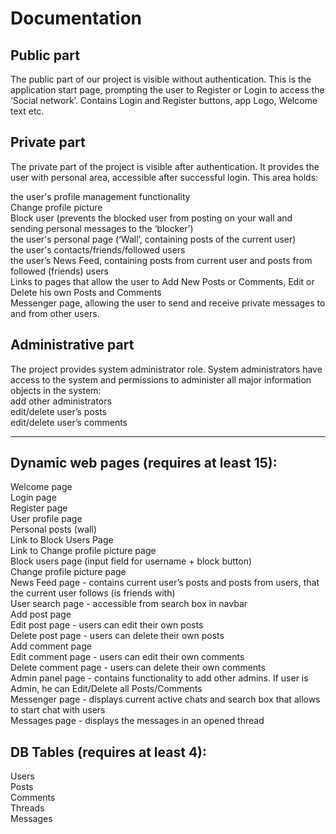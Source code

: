# Documentation

## Public part

The public part of our project is visible without authentication. This is the application start page, prompting the user to Register or Login to access the ‘Social network’. Contains Login and Register buttons, app Logo, Welcome text etc.

## Private part

The private part of the project is visible after authentication. It provides the user with personal area, accessible after successful login. This area holds: 

the user's profile management functionality   
Change profile picture   
Block user (prevents the blocked user from posting on your wall and sending personal messages to the ‘blocker’)  
the user's personal page (‘Wall’, containing posts of the current user)  
the user's contacts/friends/followed users  
the user’s News Feed, containing posts from current user and posts from followed (friends) users  
Links to pages that allow the user to Add New Posts or Comments, Edit or Delete his own Posts and Comments  
Messenger page, allowing the user to send and receive private messages to and from other users.  

## Administrative part

The project provides system administrator role. System administrators have access to the system and permissions to administer all major information objects in the system:  
add other administrators  
edit/delete user’s posts  
edit/delete user’s comments  

---

## Dynamic web pages (requires at least 15):

Welcome page  
Login page  
Register page  
User profile page  
Personal posts (wall)  
Link to Block Users Page   
Link to Change profile picture page  
Block users page (input field for username + block button)  
Change profile picture page  
News Feed page - contains current user’s posts and posts from users, that the current user follows (is friends with)  
User search page - accessible from search box in navbar  
Add post page  
Edit post page - users can edit their own posts  
Delete post page - users can delete their own posts  
Add comment page  
Edit comment page - users can edit their own comments  
Delete comment page - users can delete their own comments  
Admin panel page - contains functionality to add other admins. If user is Admin, he can Edit/Delete all Posts/Comments  
Messenger page - displays current active chats and search box that allows to start chat with users  
Messages page - displays the messages in an opened thread  

## DB Tables (requires at least 4):

Users  
Posts  
Comments  
Threads  
Messages  
